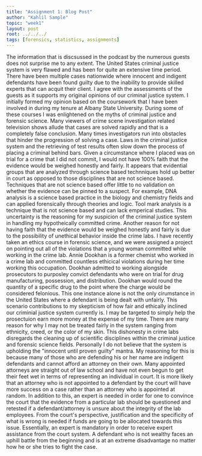 ```yaml
---
title: "Assignment 1: Blog Post"
author: "Kahlil Sample"
topic: "week1"
layout: post
root: ../../../
tags: [forensics, statistics, assignments]
---
```

 The information that is discsussed in the podcast by the numerous guests does not surprise me to any extent. The United States criminal justice system is very flawed and has been for quite an extensive time period. There have been multiple cases nationwide where innocent and indigent defendants have been found guilty due to the inability to provide skilled experts that can acquit their client. I agree with the assessments of the guests as it supports my original opinions of our criminal justice system. I initially formed my opinion based on the coursework that I have been involved in during my tenure at Albany State University. During some of these courses I was enlightened on the myths of criminal justice and forensic science. Many viewers of crime scene investigation related television shows allude that cases are solved rapidly and that is a completely false conclusion. Many times investigators run into obstacles that hinder the progression of solving a case. Laws in the criminal justice system and the retrieving of test results often slow down the process of placing a criminal behind bars. 
 Given a circumstance where I placed was on trial for a crime that I did not commit, I would not have 100% faith that the evidence would be weighed honestly and fairly. It appears that evidential groups that are analyzed through science based technniques hold up better in court as opposed to those disciplines that are not science based. Techniques that are not science based offer little to no validation on whether the evidence can be pinned to a suspect. For example, DNA analysis is a science based practice in the biology and chemistry fields and can applied forensically through theories and logic. Tool mark analysis is a technique that is not science based and can lack emperical studies. This uncertainty is the reasoning for my suspicion of the criminal justice system in handling my hypotheically committed crime. 
 Another reason for not having faith that the evidence would be weighed honestly and fairly is due to the possibility of unethical behavior inside the crime labs. I have recently taken an ethics course in forensic science, and we were assigned a project on pointing out all of the violations that a young woman committed while working in the crime lab. Annie Dookhan is a former chemist who worked in a crime lab and committed countless ethicical violations during her time working this occupation. Dookhan admitted to working alongside prosecutors to purposley convict defendants who were on trial for drug manufacturing, possession, and distribution. Dookhan would round the quantity of a specific drug to the point where the charge would be considered felonious. This one instance alone is not the only cirumstance in the United States where a defendant is being dealt with unfairly. This scenario contributions to my skepticism of how fair and ethically inclined our criminial justice system currently is. I may be targeted to simply help the prosectuion earn more money at the expense of my time. There are many reason for why I may not be treated fairly in the system ranging from ethnicity, creed, or the color of my skin. This dishonesty in crime labs disregards the cleaning up of scientific disciplines within the criminal justice and forensic science fields. 
 Personally I do not believe that the system is upholding the "innocent until proven guilty" mantra. My reasoning for this is because many of those who are defending his or her name are indigent defendants and cannot afford an attorney on their own. Many appointed attorneys are straight out of law school and have not even begun to get their feet wet in terms of representing an individual in court. It is more likely that an attorney who is not appointed to a defendant by the court will have more success on a case rather than an attorney who is appointed at random. In addition to this, an expert is needed in order for one to convince the court that the evidence from a particular lab should be questioned and retested if a defendant/attorney is unsure about the integrity of the lab employees. From the court's perspective, justification and the specificity of what is wrong is needed if funds are going to be allocated towards this issue. Essentially, an expert is mandatory in order to receive expert assistance from the court system. A defendant who is not wealthy faces an uphill battle from the beginning and is at an extreme disadvantage no matter how he or she tries to fight the case.
